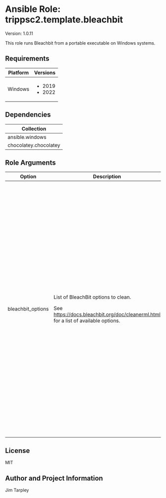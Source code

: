 <!-- BEGIN_ANSIBLE_DOCS -->

# Ansible Role: trippsc2.template.bleachbit
Version: 1.0.11

This role runs Bleachbit from a portable executable on Windows systems.

## Requirements

| Platform | Versions |
| -------- | -------- |
| Windows | <ul><li>2019</li><li>2022</li></ul> |

## Dependencies

| Collection |
| ---------- |
| ansible.windows |
| chocolatey.chocolatey |

## Role Arguments
|Option|Description|Type|Required|Choices|Default|
|---|---|---|---|---|---|
| bleachbit_options | <p>List of BleachBit options to clean.</p><p>See https://docs.bleachbit.org/doc/cleanerml.html for a list of available options.</p> | list of 'str' | no |  | ["deepscan.backup", "deepscan.ds_store", "deepscan.thumbs_db", "deepscan.tmp", "deepscan.vim_swap_root", "deepscan.vim_swap_user", "internet_explorer.cache", "internet_explorer.cookies", "internet_explorer.downloads", "internet_explorer.forms", "internet_explorer.history", "internet_explorer.logs", "microsoft_edge.cache", "microsoft_edge.cookies", "microsoft_edge.dom", "microsoft_edge.form_history", "microsoft_edge.history", "microsoft_edge.passwords", "microsoft_edge.search_engines", "microsoft_edge.session", "microsoft_edge.site_preferences", "microsoft_edge.vacuum", "paint.mru", "system.clipboard", "system.logs", "system.memory_dump", "system.muicache", "system.prefetch", "system.recycle_bin", "system.tmp", "system.updates", "windows_defender.backup", "windows_defender.history", "windows_defender.logs", "windows_defender.quarantine", "windows_defender.temp", "windows_explorer.mru", "windows_explorer.recent_documents", "windows_explorer.run", "windows_explorer.search_history", "windows_explorer.shellbags", "windows_explorer.thumbnails", "windows_media_player.cache", "windows_media_player.mru", "wordpad.mru"] |


## License
MIT

## Author and Project Information
Jim Tarpley
<!-- END_ANSIBLE_DOCS -->
